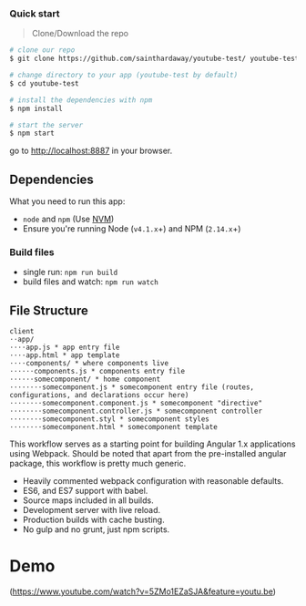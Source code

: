 ### Quick start

> Clone/Download the repo

```bash
# clone our repo
$ git clone https://github.com/sainthardaway/youtube-test/ youtube-test

# change directory to your app (youtube-test by default)
$ cd youtube-test

# install the dependencies with npm
$ npm install

# start the server
$ npm start
```

go to [http://localhost:8887](http://localhost:8887) in your browser.

## Dependencies

What you need to run this app:
* `node` and `npm` (Use [NVM](https://github.com/creationix/nvm))
* Ensure you're running Node (`v4.1.x`+) and NPM (`2.14.x`+)

### Build files

* single run: `npm run build`
* build files and watch: `npm run watch`

## File Structure

```
client
⋅⋅app/
⋅⋅⋅⋅app.js * app entry file
⋅⋅⋅⋅app.html * app template
⋅⋅⋅⋅components/ * where components live
⋅⋅⋅⋅⋅⋅components.js * components entry file
⋅⋅⋅⋅⋅⋅somecomponent/ * home component
⋅⋅⋅⋅⋅⋅⋅⋅somecomponent.js * somecomponent entry file (routes, configurations, and declarations occur here)
⋅⋅⋅⋅⋅⋅⋅⋅somecomponent.component.js * somecomponent "directive"
⋅⋅⋅⋅⋅⋅⋅⋅somecomponent.controller.js * somecomponent controller
⋅⋅⋅⋅⋅⋅⋅⋅somecomponent.styl * somecomponent styles
⋅⋅⋅⋅⋅⋅⋅⋅somecomponent.html * somecomponent template
```

This workflow serves as a starting point for building Angular 1.x applications using Webpack. Should be noted that apart from the pre-installed angular package, this workflow is pretty much generic.

* Heavily commented webpack configuration with reasonable defaults.
* ES6, and ES7 support with babel.
* Source maps included in all builds.
* Development server with live reload.
* Production builds with cache busting.
* No gulp and no grunt, just npm scripts.

# Demo
(https://www.youtube.com/watch?v=5ZMo1EZaSJA&feature=youtu.be)
